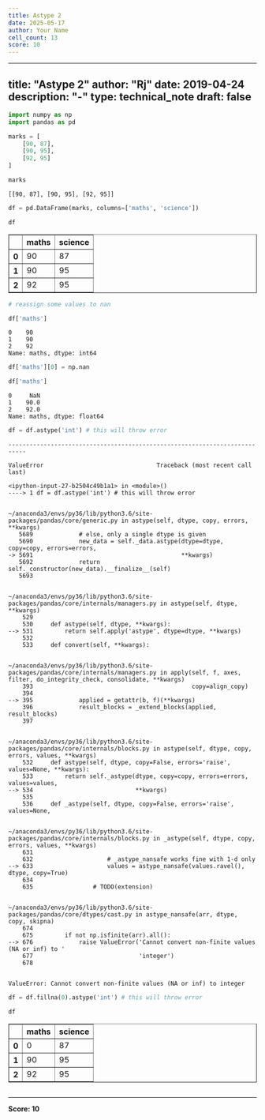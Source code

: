 ```yaml
---
title: Astype 2
date: 2025-05-17
author: Your Name
cell_count: 13
score: 10
---
```


---
title: "Astype 2"
author: "Rj"
date: 2019-04-24
description: "-"
type: technical_note
draft: false
---

```python
import numpy as np
import pandas as pd
```


```python
marks = [
    [90, 87],
    [90, 95],
    [92, 95]
]
```


```python
marks
```




    [[90, 87], [90, 95], [92, 95]]




```python
df = pd.DataFrame(marks, columns=['maths', 'science'])
```


```python
df
```




<div>
<style scoped>
    .dataframe tbody tr th:only-of-type {
        vertical-align: middle;
    }

    .dataframe tbody tr th {
        vertical-align: top;
    }

    .dataframe thead th {
        text-align: right;
    }
</style>
<table border="1" class="dataframe">
  <thead>
    <tr style="text-align: right;">
      <th></th>
      <th>maths</th>
      <th>science</th>
    </tr>
  </thead>
  <tbody>
    <tr>
      <th>0</th>
      <td>90</td>
      <td>87</td>
    </tr>
    <tr>
      <th>1</th>
      <td>90</td>
      <td>95</td>
    </tr>
    <tr>
      <th>2</th>
      <td>92</td>
      <td>95</td>
    </tr>
  </tbody>
</table>
</div>




```python
# reassign some values to nan

df['maths']
```




    0    90
    1    90
    2    92
    Name: maths, dtype: int64




```python
df['maths'][0] = np.nan
```


```python
df['maths']
```




    0     NaN
    1    90.0
    2    92.0
    Name: maths, dtype: float64




```python
df = df.astype('int') # this will throw error
```


    ---------------------------------------------------------------------------

    ValueError                                Traceback (most recent call last)

    <ipython-input-27-b2504c49b1a1> in <module>()
    ----> 1 df = df.astype('int') # this will throw error
    

    ~/anaconda3/envs/py36/lib/python3.6/site-packages/pandas/core/generic.py in astype(self, dtype, copy, errors, **kwargs)
       5689             # else, only a single dtype is given
       5690             new_data = self._data.astype(dtype=dtype, copy=copy, errors=errors,
    -> 5691                                          **kwargs)
       5692             return self._constructor(new_data).__finalize__(self)
       5693 


    ~/anaconda3/envs/py36/lib/python3.6/site-packages/pandas/core/internals/managers.py in astype(self, dtype, **kwargs)
        529 
        530     def astype(self, dtype, **kwargs):
    --> 531         return self.apply('astype', dtype=dtype, **kwargs)
        532 
        533     def convert(self, **kwargs):


    ~/anaconda3/envs/py36/lib/python3.6/site-packages/pandas/core/internals/managers.py in apply(self, f, axes, filter, do_integrity_check, consolidate, **kwargs)
        393                                             copy=align_copy)
        394 
    --> 395             applied = getattr(b, f)(**kwargs)
        396             result_blocks = _extend_blocks(applied, result_blocks)
        397 


    ~/anaconda3/envs/py36/lib/python3.6/site-packages/pandas/core/internals/blocks.py in astype(self, dtype, copy, errors, values, **kwargs)
        532     def astype(self, dtype, copy=False, errors='raise', values=None, **kwargs):
        533         return self._astype(dtype, copy=copy, errors=errors, values=values,
    --> 534                             **kwargs)
        535 
        536     def _astype(self, dtype, copy=False, errors='raise', values=None,


    ~/anaconda3/envs/py36/lib/python3.6/site-packages/pandas/core/internals/blocks.py in _astype(self, dtype, copy, errors, values, **kwargs)
        631 
        632                     # _astype_nansafe works fine with 1-d only
    --> 633                     values = astype_nansafe(values.ravel(), dtype, copy=True)
        634 
        635                 # TODO(extension)


    ~/anaconda3/envs/py36/lib/python3.6/site-packages/pandas/core/dtypes/cast.py in astype_nansafe(arr, dtype, copy, skipna)
        674 
        675         if not np.isfinite(arr).all():
    --> 676             raise ValueError('Cannot convert non-finite values (NA or inf) to '
        677                              'integer')
        678 


    ValueError: Cannot convert non-finite values (NA or inf) to integer



```python
df = df.fillna(0).astype('int') # this will throw error
```


```python
df
```




<div>
<style scoped>
    .dataframe tbody tr th:only-of-type {
        vertical-align: middle;
    }

    .dataframe tbody tr th {
        vertical-align: top;
    }

    .dataframe thead th {
        text-align: right;
    }
</style>
<table border="1" class="dataframe">
  <thead>
    <tr style="text-align: right;">
      <th></th>
      <th>maths</th>
      <th>science</th>
    </tr>
  </thead>
  <tbody>
    <tr>
      <th>0</th>
      <td>0</td>
      <td>87</td>
    </tr>
    <tr>
      <th>1</th>
      <td>90</td>
      <td>95</td>
    </tr>
    <tr>
      <th>2</th>
      <td>92</td>
      <td>95</td>
    </tr>
  </tbody>
</table>
</div>




```python

```


---
**Score: 10**